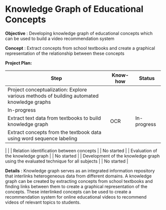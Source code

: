 # **Knowledge Graph of Educational Concepts**

**Objective** : Developing knowledge graph of educational concepts which can be used to build a video recommendation system

**Concept** : Extract concepts from school textbooks and create a graphical representation of the relationship between these concepts

**Project Plan:**

| Step | Know-how | Status |
| --- | --- | --- |
| Project conceptualization: Explore various methods of building automated knowledge graphs |
 | In-progress |
| Extract text data from textbooks to build knowledge graph | OCR | In-progress |
| Extract concepts from the textbook data using word sequence labeling |
 |
 |
| Relation identification between concepts |
 | No started |
| Evaluation of the knowledge graph |
 | No started |
| Development of the knowledge graph using the evaluated technique for all subjects |
 | No started |

**Details** : Knowledge graph serves as an integrated information repository that interlinks heterogeneous data from different domains. A knowledge graph can be created by extracting concepts from school textbooks and finding links between them to create a graphical representation of the concepts. These interlinked concepts can be used to create a recommendation system for online educational videos to recommend videos of relevant topics to students.
